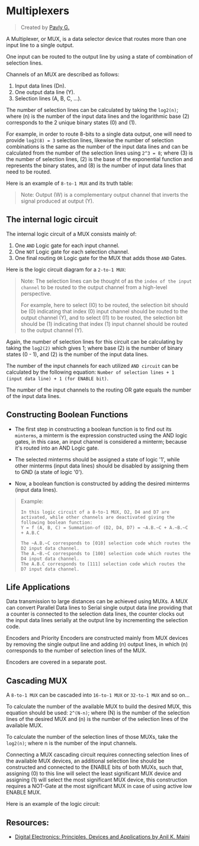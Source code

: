# Multiplexers
> Created by [Pavly G.](https://github.com/Scrappers-glitch)

A Multiplexer, or MUX, is a data selector device that routes more than one input line to a single output.

One input can be routed to the output line by using a state of combination of selection lines.

Channels of an MUX are described as follows: 
1) Input data lines (Dn).
2) One output data line (Y).
3) Selection lines (A, B, C, ...).

The number of selection lines can be calculated by taking the `log2(n)`; where (n) is the number of the input data lines and the logarithmic base (2) corresponds to the 2 unique binary states (0) and (1).

For example, in order to route 8-bits to a single data output, one will need to provide `log2(8) = 3` selection lines, likewise the number of selection combinations is the same as the number of the input data lines and can be calculated from the number of the selection lines using `2^3 = 8`; where (3) is the number of selection lines, (2) is the base of the exponential function and represents the binary states, and (8) is the number of input data lines that need to be routed.

Here is an example of `8-to-1 MUX` and its truth table: 
>

> Note: Output (W) is a complementary output channel that inverts the signal produced at output (Y).

## The internal logic circuit 

The internal logic circuit of a MUX consists mainly of:
1) One `AND` Logic gate for each input channel.
2) One `NOT` Logic gate for each selection channel.
3) One final routing `OR` Logic gate for the MUX that adds those `AND` Gates.

Here is the logic circuit diagram for a `2-to-1 MUX`: 
>

> Note: The selection lines can be thought of as the `index of the input channel` to be routed to the output channel from a high-level perspective.
>
> For example, here to select (I0) to be routed, the selection bit should be (0) indicating that index (0) input channel should be routed to the output channel (Y), and to select (I1) to be routed, the selection bit should be (1) indicating that index (1) input channel should be routed to the output channel (Y).

Again, the number of selection lines for this circuit can be calculating by taking the `log2(2)` which gives 1; where base (2) is the number of binary states (0 - 1), and (2) is the number of the input data lines.

The number of the input channels for each utilized `AND circuit` can be calculated by the following equation: 
`Number of selection lines + 1 (input data line) + 1 (for ENABLE bit)`.

The number of the input channels to the routing OR gate equals the number of the input data lines.

## Constructing Boolean Functions

- The first step in constructing a boolean function is to find out its `minterms`, a minterm is the expression constructed using the AND logic gates, in this case, an input channel is considered a minterm; because it's routed into an AND Logic gate.

- The selected minterms should be assigned a state of logic '1', while other minterms (input data lines) should be disabled by assigning them to GND (a state of logic '0').

- Now, a boolean function is constructed by adding the desired minterms (input data lines).

> Example: 
> 
> 
> ```
> In this logic circuit of a 8-to-1 MUX, D2, D4 and D7 are activated, while other channels are deactivated giving the following boolean function: 
> Y = f (A, B, C) = Summation-of (D2, D4, D7) = ~A.B.~C + A.~B.~C + A.B.C
> 
> The ~A.B.~C corresponds to [010] selection code which routes the D2 input data channel.
> The A.~B.~C corresponds to [100] selection code which routes the D4 input data channel.
> The A.B.C corresponds to [111] selection code which routes the D7 input data channel.
> ```

## Life Applications

Data transmission to large distances can be achieved using MUXs. A MUX can convert Parallel Data lines to Serial single output data line providing that a counter is connected to the selection data lines, the counter clocks out the input data lines serially at the output line by incrementing the selection code.

Encoders and Priority Encoders are constructed mainly from MUX devices by removing the single output line and adding (n) output lines, in which (n) corresponds to the number of selection lines of the MUX.

Encoders are covered in a separate post.

## Cascading MUX

A `8-to-1 MUX` can be cascaded into `16-to-1 MUX` or `32-to-1 MUX` and so on...

To calculate the number of the available MUX to build the desired MUX, this equation should be used: 
`2^(N-n)`; where (N) is the number of the selection lines of the desired MUX and (n) is the number of the selection lines of the available MUX.

To calculate the number of the selection lines of those MUXs, take the `log2(n)`; where n is the number of the input channels.

Connecting a MUX cascading circuit requires connecting selection lines of the available MUX devices, an additional selection line should be constructed and connected to the ENABLE bits of both MUXs, such that, assigning (0) to this line will select the least significant MUX device and assigning (1) will select the most significant MUX device, this construction requires a NOT-Gate at the most significant MUX in case of using active low ENABLE MUX.

Here is an example of the logic circuit: 
> 


## Resources: 
- [Digital Electronics: Principles, Devices and Applications by Anil K. Maini](https://www.wiley.com/en-us/Digital+Electronics%3A+Principles%2C+Devices+and+Applications-p-9780470510513)

